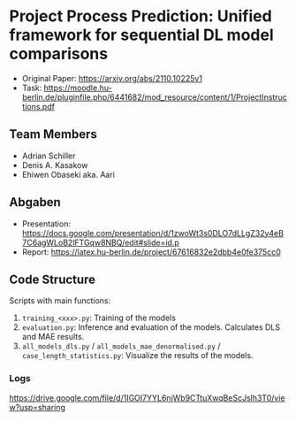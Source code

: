 # Project Process Prediction: Unified framework for sequential DL model comparisons

- Original Paper: https://arxiv.org/abs/2110.10225v1
- Task: https://moodle.hu-berlin.de/pluginfile.php/6441682/mod_resource/content/1/ProjectInstructions.pdf

## Team Members

- Adrian Schiller
- Denis A. Kasakow
- Ehiwen Obaseki aka. Aari

## Abgaben

- Presentation: https://docs.google.com/presentation/d/1zwoWt3s0DLO7dLLgZ32y4eB7C6agWLoB2lFTGqw8NBQ/edit#slide=id.p
- Report: https://latex.hu-berlin.de/project/67616832e2dbb4e0fe375cc0

## Code Structure

Scripts with main functions:

1. `training_<xxx>.py`: Training of the models
2. `evaluation.py`: Inference and evaluation of the models. Calculates DLS and MAE results.
3. `all_models_dls.py` / `all_models_mae_denormalised.py` / `case_length_statistics.py`: Visualize the results of the models.

### Logs

https://drive.google.com/file/d/1IGOI7YYL6njWb9CTtuXwqBeScJslh3T0/view?usp=sharing